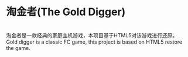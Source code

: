 # 淘金者(The Gold Digger)
</br>
淘金者是一款经典的家庭主机游戏，本项目基于HTML5对该游戏进行还原。
</br>
Gold digger is a classic FC game, this project is based on HTML5 restore the game.
